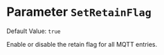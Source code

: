 # Parameter `SetRetainFlag`
Default Value: `true`

Enable or disable the retain flag for all MQTT entries.

